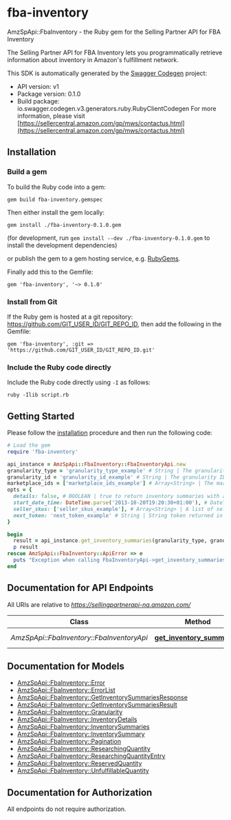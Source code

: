 # fba-inventory

AmzSpApi::FbaInventory - the Ruby gem for the Selling Partner API for FBA Inventory

The Selling Partner API for FBA Inventory lets you programmatically retrieve information about inventory in Amazon's fulfillment network.

This SDK is automatically generated by the [Swagger Codegen](https://github.com/swagger-api/swagger-codegen) project:

- API version: v1
- Package version: 0.1.0
- Build package: io.swagger.codegen.v3.generators.ruby.RubyClientCodegen
For more information, please visit [https://sellercentral.amazon.com/gp/mws/contactus.html](https://sellercentral.amazon.com/gp/mws/contactus.html)

## Installation

### Build a gem

To build the Ruby code into a gem:

```shell
gem build fba-inventory.gemspec
```

Then either install the gem locally:

```shell
gem install ./fba-inventory-0.1.0.gem
```
(for development, run `gem install --dev ./fba-inventory-0.1.0.gem` to install the development dependencies)

or publish the gem to a gem hosting service, e.g. [RubyGems](https://rubygems.org/).

Finally add this to the Gemfile:

    gem 'fba-inventory', '~> 0.1.0'

### Install from Git

If the Ruby gem is hosted at a git repository: https://github.com/GIT_USER_ID/GIT_REPO_ID, then add the following in the Gemfile:

    gem 'fba-inventory', :git => 'https://github.com/GIT_USER_ID/GIT_REPO_ID.git'

### Include the Ruby code directly

Include the Ruby code directly using `-I` as follows:

```shell
ruby -Ilib script.rb
```

## Getting Started

Please follow the [installation](#installation) procedure and then run the following code:
```ruby
# Load the gem
require 'fba-inventory'

api_instance = AmzSpApi::FbaInventory::FbaInventoryApi.new
granularity_type = 'granularity_type_example' # String | The granularity type for the inventory aggregation level.
granularity_id = 'granularity_id_example' # String | The granularity ID for the inventory aggregation level.
marketplace_ids = ['marketplace_ids_example'] # Array<String> | The marketplace ID for the marketplace for which to return inventory summaries.
opts = { 
  details: false, # BOOLEAN | true to return inventory summaries with additional summarized inventory details and quantities. Otherwise, returns inventory summaries only (default value).
  start_date_time: DateTime.parse('2013-10-20T19:20:30+01:00'), # DateTime | A start date and time in ISO8601 format. If specified, all inventory summaries that have changed since then are returned. You must specify a date and time that is no earlier than 18 months prior to the date and time when you call the API. Note: Changes in inboundWorkingQuantity, inboundShippedQuantity and inboundReceivingQuantity are not detected.
  seller_skus: ['seller_skus_example'], # Array<String> | A list of seller SKUs for which to return inventory summaries. You may specify up to 50 SKUs.
  next_token: 'next_token_example' # String | String token returned in the response of your previous request.
}

begin
  result = api_instance.get_inventory_summaries(granularity_type, granularity_id, marketplace_ids, opts)
  p result
rescue AmzSpApi::FbaInventory::ApiError => e
  puts "Exception when calling FbaInventoryApi->get_inventory_summaries: #{e}"
end
```

## Documentation for API Endpoints

All URIs are relative to *https://sellingpartnerapi-na.amazon.com/*

Class | Method | HTTP request | Description
------------ | ------------- | ------------- | -------------
*AmzSpApi::FbaInventory::FbaInventoryApi* | [**get_inventory_summaries**](docs/FbaInventoryApi.md#get_inventory_summaries) | **GET** /fba/inventory/v1/summaries | 

## Documentation for Models

 - [AmzSpApi::FbaInventory::Error](docs/Error.md)
 - [AmzSpApi::FbaInventory::ErrorList](docs/ErrorList.md)
 - [AmzSpApi::FbaInventory::GetInventorySummariesResponse](docs/GetInventorySummariesResponse.md)
 - [AmzSpApi::FbaInventory::GetInventorySummariesResult](docs/GetInventorySummariesResult.md)
 - [AmzSpApi::FbaInventory::Granularity](docs/Granularity.md)
 - [AmzSpApi::FbaInventory::InventoryDetails](docs/InventoryDetails.md)
 - [AmzSpApi::FbaInventory::InventorySummaries](docs/InventorySummaries.md)
 - [AmzSpApi::FbaInventory::InventorySummary](docs/InventorySummary.md)
 - [AmzSpApi::FbaInventory::Pagination](docs/Pagination.md)
 - [AmzSpApi::FbaInventory::ResearchingQuantity](docs/ResearchingQuantity.md)
 - [AmzSpApi::FbaInventory::ResearchingQuantityEntry](docs/ResearchingQuantityEntry.md)
 - [AmzSpApi::FbaInventory::ReservedQuantity](docs/ReservedQuantity.md)
 - [AmzSpApi::FbaInventory::UnfulfillableQuantity](docs/UnfulfillableQuantity.md)

## Documentation for Authorization

 All endpoints do not require authorization.

